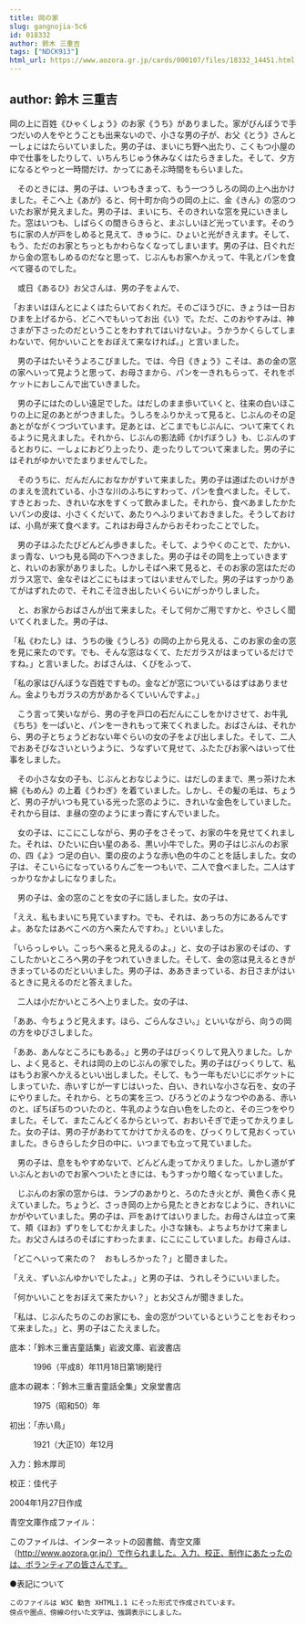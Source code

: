 ```yaml
---
title: 岡の家
slug: gangnojia-5c6
id: 018332
author: 鈴木 三重吉
tags: ["NDCK913"]
html_url: https://www.aozora.gr.jp/cards/000107/files/18332_14451.html
---
```


## author: 鈴木 三重吉

岡の上に百姓《ひゃくしょう》のお家《うち》がありました。家がびんぼうで手つだいの人をやとうことも出来ないので、小さな男の子が、お父《とう》さんと一しょにはたらいていました。男の子は、まいにち野へ出たり、こくもつ小屋の中で仕事をしたりして、いちんちじゅう休みなくはたらきました。そして、夕方になるとやっと一時間だけ、かってにあそぶ時間をもらいました。

　そのときには、男の子は、いつもきまって、もう一つうしろの岡の上へ出かけました。そこへ上《あが》ると、何十町か向うの岡の上に、金《きん》の窓のついたお家が見えました。男の子は、まいにち、そのきれいな窓を見にいきました。窓はいつも、しばらくの間きらきらと、まぶしいほど光っています。そのうちに家の人が戸をしめると見えて、きゅうに、ひょいと光がきえます。そして、もう、ただのお家とちっともかわらなくなってしまいます。男の子は、日ぐれだから金の窓もしめるのだなと思って、じぶんもお家へかえって、牛乳とパンを食べて寝るのでした。

　或日《あるひ》お父さんは、男の子をよんで、

「おまいはほんとによくはたらいておくれだ。そのごほうびに、きょうは一日おひまを上げるから、どこへでもいってお出《い》で。ただ、このおやすみは、神さまが下さったのだということをわすれてはいけないよ。うかうかくらしてしまわないで、何かいいことをおぼえて来なければ。」と言いました。

　男の子はたいそうよろこびました。では、今日《きょう》こそは、あの金の窓の家へいって見ようと思って、お母さまから、パンを一きれもらって、それをポケットにおしこんで出ていきました。

　男の子にはたのしい遠足でした。はだしのまま歩いていくと、往来の白いほこりの上に足のあとがつきました。うしろをふりかえって見ると、じぶんのその足あとがながくつづいています。足あとは、どこまでもじぶんに、ついて来てくれるように見えました。それから、じぶんの影法師《かげぼうし》も、じぶんのするとおりに、一しょにおどり上ったり、走ったりしてついて来ました。男の子にはそれがゆかいでたまりませんでした。

　そのうちに、だんだんにおなかがすいて来ました。男の子は道ばたのいけがきのまえを流れている、小さな川のふちにすわって、パンを食べました。そして、すきとおった、きれいな水をすくって飲みました。それから、食べあましたかたいパンの皮は、小さくくだいて、あたりへふりまいておきました。そうしておけば、小鳥が来て食べます。これはお母さんからおそわったことでした。

　男の子はふたたびどんどん歩きました。そして、ようやくのことで、たかい、まっ青な、いつも見る岡の下へつきました。男の子はその岡を上っていきますと、れいのお家がありました。しかしそばへ来て見ると、そのお家の窓はただのガラス窓で、金なぞはどこにもはまってはいませんでした。男の子はすっかりあてがはずれたので、それこそ泣き出したいくらいにがっかりしました。

　と、お家からおばさんが出て来ました。そして何かご用ですかと、やさしく聞いてくれました。男の子は、

「私《わたし》は、うちの後《うしろ》の岡の上から見える、このお家の金の窓を見に来たのです。でも、そんな窓はなくて、ただガラスがはまっているだけですね。」と言いました。おばさんは、くびをふって、

「私の家はびんぼうな百姓ですもの。金などが窓についているはずはありません。金よりもガラスの方があかるくていいんですよ。」

　こう言って笑いながら、男の子を戸口の石だんにこしをかけさせて、お牛乳《ちち》を一ぱいと、パンを一きれもって来てくれました。おばさんは、それから、男の子とちょうどおない年ぐらいの女の子をよび出しました。そして、二人でおあそびなさいというように、うなずいて見せて、ふたたびお家へはいって仕事をしました。

　その小さな女の子も、じぶんとおなじように、はだしのままで、黒っ茶けた木綿《もめん》の上着《うわぎ》を着ていました。しかし、その髪の毛は、ちょうど、男の子がいつも見ている光った窓のように、きれいな金色をしていました。それから目は、ま昼の空のようにまっ青にすんでいました。

　女の子は、にこにこしながら、男の子をさそって、お家の牛を見せてくれました。それは、ひたいに白い星のある、黒い小牛でした。男の子はじぶんのお家の、四《よ》つ足の白い、栗の皮のような赤い色の牛のことを話しました。女の子は、そこいらになっているりんごを一つもいで、二人で食べました。二人はすっかりなかよしになりました。

　男の子は、金の窓のことを女の子に話しました。女の子は、

「ええ、私もまいにち見ていますわ。でも、それは、あっちの方にあるんですよ。あなたはあべこべの方へ来たんですわ。」といいました。

「いらっしゃい。こっちへ来ると見えるのよ。」と、女の子はお家のそばの、すこしたかいところへ男の子をつれていきました。そして、金の窓は見えるときがきまっているのだといいました。男の子は、ああきまっている、お日さまがはいるときに見えるのだと答えました。

　二人は小だかいところへ上りました。女の子は、

「ああ、今ちょうど見えます。ほら、ごらんなさい。」といいながら、向うの岡の方をゆびさしました。

「ああ、あんなところにもある。」と男の子はびっくりして見入りました。しかし、よく見ると、それは岡の上のじぶんの家でした。男の子はびっくりして、私はもうお家へかえるといい出しました。そして、もう一年もだいじにポケットにしまっていた、赤いすじが一すじはいった、白い、きれいな小さな石を、女の子にやりました。それから、とちの実を三つ、びろうどのようなつやのある、赤いのと、ぽちぽちのついたのと、牛乳のような白い色をしたのと、その三つをやりました。そして、またこんどくるからといって、おおいそぎで走ってかえりました。女の子は、男の子があわててかけてかえるのを、びっくりして見おくっていました。きらきらした夕日の中に、いつまでも立って見ていました。

　男の子は、息をもやすめないで、どんどん走ってかえりました。しかし道がずいぶんとおいのでお家へついたときには、もうすっかり暗くなっていました。

　じぶんのお家の窓からは、ランプのあかりと、ろのたき火とが、黄色く赤く見えていました。ちょうど、さっき岡の上から見たときとおなじように、きれいにかがやいていました。男の子は、戸をあけてはいりました。お母さんは立って来て、頬《ほお》ずりをしてむかえました。小さな妹も、よちよちかけて来ました。お父さんはろのそばにすわったまま、にこにこしていました。お母さんは、

「どこへいって来たの？　おもしろかった？」と聞きました。

「ええ、ずいぶんゆかいでしたよ。」と男の子は、うれしそうにいいました。

「何かいいことをおぼえて来たかい？」とお父さんが聞きました。

「私は、じぶんたちのこのお家にも、金の窓がついているということをおそわって来ました。」と、男の子はこたえました。













底本：「鈴木三重吉童話集」岩波文庫、岩波書店


　　　1996（平成8）年11月18日第1刷発行

底本の親本：「鈴木三重吉童話全集」文泉堂書店

　　　1975（昭和50）年

初出：「赤い鳥」

　　　1921（大正10）年12月

入力：鈴木厚司

校正：佳代子

2004年1月27日作成

青空文庫作成ファイル：

このファイルは、インターネットの図書館、青空文庫（http://www.aozora.gr.jp/）で作られました。入力、校正、制作にあたったのは、ボランティアの皆さんです。











●表記について


	このファイルは W3C 勧告 XHTML1.1 にそった形式で作成されています。
	傍点や圏点、傍線の付いた文字は、強調表示にしました。